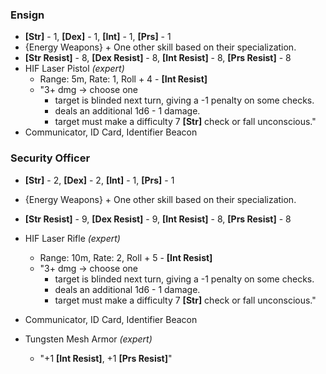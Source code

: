 ### Ensign
- **\[Str\]** - 1, **\[Dex\]** - 1, **\[Int\]** - 1, **\[Prs\]** - 1
- {Energy Weapons} + One other skill based on their specialization.
- **\[Str Resist\]** - 8, **\[Dex Resist\]** - 8, **\[Int Resist\]** - 8, **\[Prs Resist\]** - 8
- HIF Laser Pistol *(expert)*
	- Range: 5m, Rate: 1, Roll + 4 - **\[Int Resist\]**
	- "3+ dmg → choose one
		- target is blinded next turn, giving a -1 penalty on some checks.
		- deals an additional 1d6 - 1 damage.
		- target must make a difficulty 7 **\[Str\]** check or fall unconscious."
- Communicator, ID Card, Identifier Beacon
### Security Officer
- **\[Str\]** - 2, **\[Dex\]** - 2, **\[Int\]** - 1, **\[Prs\]** - 1
- {Energy Weapons} + One other skill based on their specialization.
- **\[Str Resist\]** - 9, **\[Dex Resist\]** - 9, **\[Int Resist\]** - 8, **\[Prs Resist\]** - 8
- HIF Laser Rifle *(expert)*
	- Range: 10m, Rate: 2, Roll + 5 - **\[Int Resist\]**
	- "3+ dmg → choose one
		- target is blinded next turn, giving a -1 penalty on some checks.
		- deals an additional 1d6 - 1 damage.
		- target must make a difficulty 7 **\[Str\]** check or fall unconscious."
- Communicator, ID Card, Identifier Beacon





- Tungsten Mesh Armor *(expert)*
	- "+1 **\[Int Resist\]**, +1 **\[Prs Resist\]**"